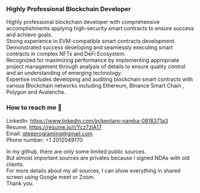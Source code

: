 ### Highly Professional Blockchain Developer
Highly professional blockchain developer with comprehensive accomplishments applying high-security smart contracts to ensure success and achieve goals. <br/>
Strong experience in EVM-compatible smart contracts development. <br/>
Demonstrated success developing and seamlessly executing smart contracts in complex NFTs and DeFi Ecosystem. <br/>
Recognized for maximizing performance by implementing appropriate project management through analysis of details to ensure quality control and an understanding of emerging technology. <br/>
Expertise includes developing and auditing blockchain smart contracts with various Blockchain networks including Ethereum, Binance Smart Chain , Polygon and Avalanche.<br/>

### How to reach me 👋

LinkedIn: <a href="https://www.linkedin.com/in/kentaro-namba-0918371a3/" target="_blank">https://www.linkedin.com/in/kentaro-namba-0918371a3</a><br/>
Resume: <a href="https://resume.io/r/Ycz7zlA17" target="_blank">https://resume.io/r/Ycz7zlA17</a><br/>
Email: <a href="mailto:qteeprograming@gmail.com" target="_blank">qteeprograming@gmail.com</a><br/>
Phone number: +1 2012049170<br/>

In my github, there are only some limited public sources.<br/>
But almost important sources are privates because I signed NDAs with old clients.<br/>
For more details about my all sources, I can show everything in shared screen using Google meet or Zoom.<br/>
Thank you.<br/>

<!--
**BestItPartner/BestItPartner** is a ✨ _special_ ✨ repository because its `README.md` (this file) appears on your GitHub profile.
Here are some ideas to get you started:

- 🔭 I’m currently working on ...
- 🌱 I’m currently learning ...
- 👯 I’m looking to collaborate on ...
- 🤔 I’m looking for help with ...
- 💬 Ask me about ...
- 📫 How to reach me: ...
- 😄 Pronouns: ...
- ⚡ Fun fact: ...
-->
